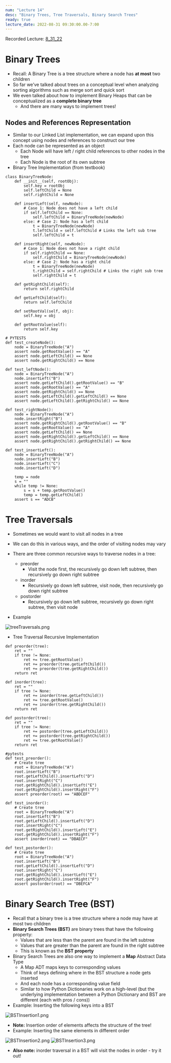 ```yaml
---
num: "Lecture 14"
desc: "Binary Trees, Tree Traversals, Binary Search Trees"
ready: true
lecture_date: 2022-08-31 09:30:00.00-7:00
---
```


Recorded Lecture: [8_31_22](https://drive.google.com/file/d/1ef1nnK6zWnt4Wn-VJ7kpLw4HWaPzNkRQ/view?usp=sharing)

# Binary Trees

* Recall: A Binary Tree is a tree structure where a node has **at most** two children
* So far we’ve talked about trees on a conceptual level when analyzing sorting algorithms such as merge sort and quick sort
* We even talked about how to implement Binary Heaps that can be conceptualized as a **complete binary tree**
	* And there are many ways to implement trees!

## Nodes and References Representation

* Similar to our Linked List implementation, we can expand upon this concept using nodes and references to construct our tree
* Each node can be represented as an object
	* Each Node will have left / right child references to other nodes in the tree
	* Each Node is the root of its own subtree
* Binary Tree Implementation (from textbook)

```
class BinaryTreeNode:
	def __init__(self, rootObj):
		self.key = rootObj
		self.leftChild = None
		self.rightChild = None

	def insertLeft(self, newNode):
		# Case 1: Node does not have a left child
		if self.leftChild == None:
			self.leftChild = BinaryTreeNode(newNode)
		else: # Case 2: Node has a left child
			t = BinaryTreeNode(newNode)
			t.leftChild = self.leftChild # Links the left sub tree
			self.leftChild = t

	def insertRight(self, newNode):
		# Case 1: Node does not have a right child
		if self.rightChild == None:
			self.rightChild = BinaryTreeNode(newNode)
		else: # Case 2: Node has a right child
			t = BinaryTreeNode(newNode)
			t.rightChild = self.rightChild # Links the right sub tree
			self.rightChild = t

	def getRightChild(self):
		return self.rightChild

	def getLeftChild(self):
		return self.leftChild

	def setRootVal(self, obj):
		self.key = obj

	def getRootValue(self):
		return self.key
```
```
# PYTESTS
def test_createNode():
	node = BinaryTreeNode("A")
	assert node.getRootValue() == "A"
	assert node.getLeftChild() == None
	assert node.getRightChild() == None

def test_leftNode():
	node = BinaryTreeNode("A")
	node.insertLeft("B")
	assert node.getLeftChild().getRootValue() == "B"
	assert node.getRootValue() == "A"
	assert node.getRightChild() == None
	assert node.getLeftChild().getLeftChild() == None
	assert node.getLeftChild().getRightChild() == None

def test_rightNode():
	node = BinaryTreeNode("A")
	node.insertRight("B")
	assert node.getRightChild().getRootValue() == "B"
	assert node.getRootValue() == "A"
	assert node.getLeftChild() == None
	assert node.getRightChild().getLeftChild() == None
	assert node.getRightChild().getRightChild() == None

def test_insertLeft():
	node = BinaryTreeNode("A")
	node.insertLeft("B")
	node.insertLeft("C")
	node.insertLeft("D")

	temp = node
	s = ""
	while temp != None:
		s = s + temp.getRootValue()
		temp = temp.getLeftChild()
	assert s == "ADCB"
```

# Tree Traversals

* Sometimes we would want to visit all nodes in a tree
* We can do this in various ways, and the order of visiting nodes may vary
* There are three common recursive ways to traverse nodes in a tree:

	* preorder
		* Visit the node first, the recursively go down left subtree, then recursively go down right subtree
	* inorder
		* Recursively go down left subtree, visit node, then recursively go down right subtree
	* postorder
		* Recursively go down left subtree, recursively go down right subtree, then visit node
* Example

![treeTraversals.png](treeTraversals.png)

* Tree Traversal Recursive Implementation

```
def preorder(tree):
	ret = ""
	if tree != None:
		ret += tree.getRootValue()
		ret += preorder(tree.getLeftChild())
		ret += preorder(tree.getRightChild())
	return ret

def inorder(tree):
	ret = ""
	if tree != None:
		ret += inorder(tree.getLeftChild())
		ret += tree.getRootValue()
		ret += inorder(tree.getRightChild())
	return ret

def postorder(tree):
	ret = ""
	if tree != None:
		ret += postorder(tree.getLeftChild())
		ret += postorder(tree.getRightChild())
		ret += tree.getRootValue()
	return ret
```
```
#pytests
def test_preorder():
	# Create tree
	root = BinaryTreeNode("A")
	root.insertLeft("B")
	root.getLeftChild().insertLeft("D")
	root.insertRight("C")
	root.getRightChild().insertLeft("E")
	root.getRightChild().insertRight("F")
	assert preorder(root) == "ABDCEF"

def test_inorder():
	# Create tree
	root = BinaryTreeNode("A")
	root.insertLeft("B")
	root.getLeftChild().insertLeft("D")
	root.insertRight("C")
	root.getRightChild().insertLeft("E")
	root.getRightChild().insertRight("F")
	assert inorder(root) == "DBAECF"

def test_postorder():
	# Create tree
	root = BinaryTreeNode("A")
	root.insertLeft("B")
	root.getLeftChild().insertLeft("D")
	root.insertRight("C")
	root.getRightChild().insertLeft("E")
	root.getRightChild().insertRight("F")
	assert postorder(root) == "DBEFCA"
```

# Binary Search Tree (BST)

* Recall that a binary tree is a tree structure where a node may have at most two children
* **Binary Search Trees (BST)** are binary trees that have the following property:
	* Values that are less than the parent are found in the left subtree
	* Values that are greater than the parent are found in the right subtree
	* This is known as the **BST property**
* Binary Search Trees are also one way to implement a **Map** Abstract Data Type
	* A Map ADT maps keys to corresponding values
	* Think of keys defining where in the BST structure a node gets inserted
	* And each node has a corresponding value field
	* Similar to how Python Dictionaries work on a high-level (but the underlying implementation between a Python Dictionary and BST are different (each with pros / cons))
* Example: Inserting the following keys into a BST

![BSTInsertion1.png](BSTInsertion1.png)

* **Note:** Insertion order of elements affects the structure of the tree!
* Example: Inserting the same elements in different order

![BSTInsertion2.png](BSTInsertion2.png)
![BSTInsertion3.png](BSTInsertion3.png)

* **Also note:** inorder traversal in a BST will visit the nodes in order - try it out!